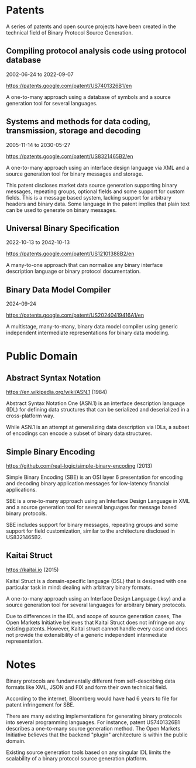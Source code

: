 # Patents

A series of patents and open source projects have been created in the technical field of Binary Protocol Source Generation.

## Compiling protocol analysis code using protocol database

2002-06-24 to 2022-09-07

https://patents.google.com/patent/US7401326B1/en

A one-to-many approach using a database of symbols and a source generation tool for several languages.

## Systems and methods for data coding, transmission, storage and decoding

2005-11-14 to 2030-05-27

https://patents.google.com/patent/US8321465B2/en

A one-to-many approach using an interface design language via XML and a source generation tool for binary messages and storage.

This patent discloses market data source generation supporting binary messages, repeating groups, optional fields and some support for custom fields.  This is a message based system, lacking support for arbitrary headers and binary data.  Some language in the patent implies that plain text can be used to generate on binary messages.

## Universal Binary Specification

2022-10-13 to 2042-10-13

https://patents.google.com/patent/US12101388B2/en

A many-to-one approach that can normalize any binary interface description language or binary protocol documentation. 

## Binary Data Model Compiler

2024-09-24

https://patents.google.com/patent/US20240419416A1/en

A multistage, many-to-many, binary data model compiler using generic independent intermediate representations for binary data modeling. 

# Public Domain

## Abstract Syntax Notation

https://en.wikipedia.org/wiki/ASN.1 (1984)

Abstract Syntax Notation One (ASN.1) is an interface description language (IDL) for defining data structures that can be serialized and deserialized in a cross-platform way.

While ASN.1 is an attempt at generalizing data description via IDLs, a subset of encodings can encode a subset of binary data structures.

## Simple Binary Encoding

https://github.com/real-logic/simple-binary-encoding (2013)

Simple Binary Encoding (SBE) is an OSI layer 6 presentation for encoding and decoding binary application messages for low-latency financial applications.

SBE is a one-to-many approach using an Interface Design Language in XML and a source generation tool for several languages for message based binary protocols.

SBE includes support for binary messages, repeating groups and some support for field customization, similar to the architecture disclosed in US8321465B2.

## Kaitai Struct

https://kaitai.io (2015)

Kaitai Struct is a domain-specific language (DSL) that is designed with one particular task in mind: dealing with arbitrary binary formats.

A one-to-many approach using an Interface Design Language (.ksy) and a source generation tool for several languages for arbitrary binary protocols.

Due to differences in the IDL and scope of source generation cases, The Open Markets Initiative believes that Kaitai Struct does not infringe on any existing patents.  However, Kaitai struct cannot handle every case and does not provide the extensibility of a generic independent intermediate representation. 

# Notes

Binary protocols are fundamentally different from self-describing data formats like XML, JSON and FIX and form their own technical field.

According to the internet, Bloomberg would have had 6 years to file for patent infringement for SBE.

There are many existing implementations for generating binary protocols into several programming languages. For instance, patent US7401326B1 describes a one-to-many source generation method.  The Open Markets Initiative believes that the backend "plugin" architecture is within the public domain.

Existing source generation tools based on any singular IDL limits the scalability of a binary protocol source generation platform.

